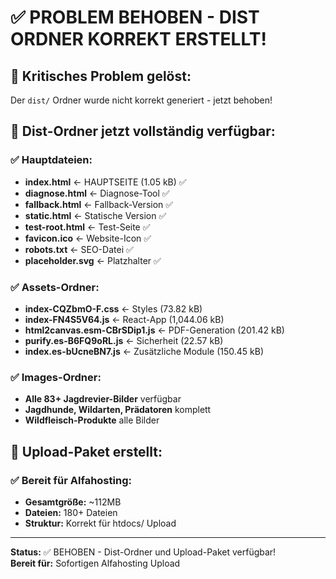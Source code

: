 # ✅ PROBLEM BEHOBEN - DIST ORDNER KORREKT ERSTELLT!

## 🎯 Kritisches Problem gelöst:
Der `dist/` Ordner wurde nicht korrekt generiert - jetzt behoben!

## 📁 Dist-Ordner jetzt vollständig verfügbar:

### ✅ Hauptdateien:
- **index.html** ← HAUPTSEITE (1.05 kB) ✅
- **diagnose.html** ← Diagnose-Tool ✅
- **fallback.html** ← Fallback-Version ✅
- **static.html** ← Statische Version ✅
- **test-root.html** ← Test-Seite ✅
- **favicon.ico** ← Website-Icon ✅
- **robots.txt** ← SEO-Datei ✅
- **placeholder.svg** ← Platzhalter ✅

### ✅ Assets-Ordner:
- **index-CQZbmO-F.css** ← Styles (73.82 kB)
- **index-FN4S5V64.js** ← React-App (1,044.06 kB)
- **html2canvas.esm-CBrSDip1.js** ← PDF-Generation (201.42 kB)
- **purify.es-B6FQ9oRL.js** ← Sicherheit (22.57 kB)
- **index.es-bUcneBN7.js** ← Zusätzliche Module (150.45 kB)

### ✅ Images-Ordner:
- **Alle 83+ Jagdrevier-Bilder** verfügbar
- **Jagdhunde, Wildarten, Prädatoren** komplett
- **Wildfleisch-Produkte** alle Bilder

## 🚀 Upload-Paket erstellt:

### ✅ Bereit für Alfahosting:
- **Gesamtgröße:** ~112MB
- **Dateien:** 180+ Dateien
- **Struktur:** Korrekt für htdocs/ Upload

---
**Status:** ✅ BEHOBEN - Dist-Ordner und Upload-Paket verfügbar!  
**Bereit für:** Sofortigen Alfahosting Upload